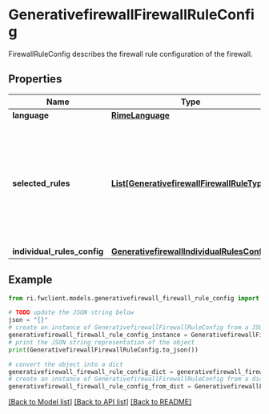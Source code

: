 # GenerativefirewallFirewallRuleConfig

FirewallRuleConfig describes the firewall rule configuration of the firewall.

## Properties

Name | Type | Description | Notes
------------ | ------------- | ------------- | -------------
**language** | [**RimeLanguage**](RimeLanguage.md) |  | [optional] 
**selected_rules** | [**List[GenerativefirewallFirewallRuleType]**](GenerativefirewallFirewallRuleType.md) | If this list is empty, all available firewall rules will be run. Otherwise, only the rules specified here will be run. | [optional] 
**individual_rules_config** | [**GenerativefirewallIndividualRulesConfig**](GenerativefirewallIndividualRulesConfig.md) |  | [optional] 

## Example

```python
from ri.fwclient.models.generativefirewall_firewall_rule_config import GenerativefirewallFirewallRuleConfig

# TODO update the JSON string below
json = "{}"
# create an instance of GenerativefirewallFirewallRuleConfig from a JSON string
generativefirewall_firewall_rule_config_instance = GenerativefirewallFirewallRuleConfig.from_json(json)
# print the JSON string representation of the object
print(GenerativefirewallFirewallRuleConfig.to_json())

# convert the object into a dict
generativefirewall_firewall_rule_config_dict = generativefirewall_firewall_rule_config_instance.to_dict()
# create an instance of GenerativefirewallFirewallRuleConfig from a dict
generativefirewall_firewall_rule_config_from_dict = GenerativefirewallFirewallRuleConfig.from_dict(generativefirewall_firewall_rule_config_dict)
```
[[Back to Model list]](../README.md#documentation-for-models) [[Back to API list]](../README.md#documentation-for-api-endpoints) [[Back to README]](../README.md)

